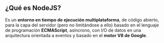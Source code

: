 ## ¿Qué es NodeJS?

Es un **entorno en tiempo de ejecución multiplataforma**, de código abierto, para la capa del servidor (pero no limitándose a ello) basado en el lenguaje de programación **ECMAScript**, asíncrono, con I/O de datos en una arquitectura orientada a eventos y basado en el **motor V8 de Google**. 
